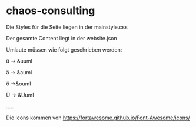 # chaos-consulting
Die Styles für die Seite liegen in der mainstyle.css

Der gesamte Content liegt in der website.json

Umlaute müssen wie folgt geschrieben werden:

ü -> &uuml

ä -> &auml

ö ->&ouml

Ü -> &Uuml

.....

Die Icons kommen von https://fortawesome.github.io/Font-Awesome/icons/
